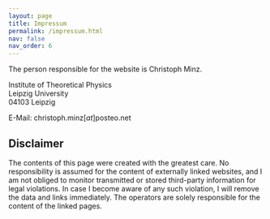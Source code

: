 ```yaml
---
layout: page
title: Impressum
permalink: /impressum.html
nav: false
nav_order: 6
---
```


The person responsible for the website is Christoph Minz.

Institute of Theoretical Physics <br />
Leipzig University <br />
04103 Leipzig

E-Mail: christoph.minz[_at_]posteo.net


## Disclaimer

The contents of this page were created with the greatest care. No responsibility is assumed for the content of externally linked websites, and I am not obliged to monitor transmitted or stored third-party information for legal violations. In case I become aware of any such violation, I will remove the data and links immediately. The operators are solely responsible for the content of the linked pages.
